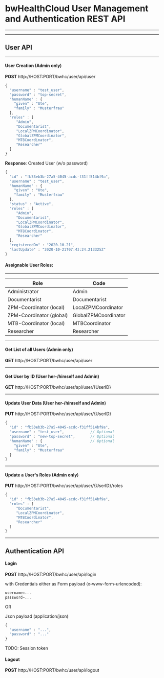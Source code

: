 # bwHealthCloud User Management and Authentication REST API

-------

-------
## User API

-------
#### User Creation (Admin only)

__POST__ http://HOST:PORT/bwhc/user/api/user

```javascript
{
  "username" : "test_user",
  "password" : "top-secret",
  "humanName" : {
    "given" : "Ute",
    "family" : "Musterfrau"
  },
  "roles" : [
     "Admin",
     "Documentarist",
     "LocalZPMCoordinator",
     "GlobalZPMCoordinator",
     "MTBCoordinator",
     "Researcher" 
  ]
}
```

__Response__: Created User (w/o password)

```javascript
{
  "id" : "fb53eb3b-27a5-4045-acdc-f31ff514bf9a",
  "username" : "test_user",
  "humanName" : {
    "given" : "Ute",
    "family" : "Musterfrau"
  },
  "status" : "Active",
  "roles" : [
     "Admin",
     "Documentarist",
     "LocalZPMCoordinator",
     "GlobalZPMCoordinator",
     "MTBCoordinator",
     "Researcher"
  ],
  "registeredOn" : "2020-10-21",
  "lastUpdate" : "2020-10-21T07:43:24.213325Z"
}
```

#### Assignable User Roles:
-------

| Role | Code |
| ---- | ---- |
| Administrator            | Admin |
| Documentarist            | Documentarist |
| ZPM-Coordinator (local)  | LocalZPMCoordinator |
| ZPM-Coordinator (global) | GlobalZPMCoordinator |
| MTB-Coordinator (local)  | MTBCoordinator |
| Researcher               | Researcher |


-------
#### Get List of all Users (Admin only)

__GET__ http://HOST:PORT/bwhc/user/api/user


-------
#### Get User by ID (User her-/himself and Admin)

__GET__ http://HOST:PORT/bwhc/user/api/user/{UserID}


-------
#### Update User Data (User her-/himself and Admin)

__PUT__ http://HOST:PORT/bwhc/user/api/user/{UserID}

```javascript
{
  "id" : "fb53eb3b-27a5-4045-acdc-f31ff514bf9a",
  "username" : "test_user",            // Optional
  "password" : "new-top-secret",       // Optional
  "humanName" : {                      // Optional
    "given" : "Ute",
    "family" : "Musterfrau"
  }
}
```


-------
#### Update a User's Roles (Admin only)

__PUT__ http://HOST:PORT/bwhc/user/api/user/{UserID}/roles

```javascript
{
  "id" : "fb53eb3b-27a5-4045-acdc-f31ff514bf9a",
  "roles" : [
     "Documentarist",
     "LocalZPMCoordinator",
     "MTBCoordinator",
     "Researcher"
  ]
}
```



-------
## Authentication API


#### Login

__POST__ http://HOST:PORT/bwhc/user/api/login

with Credentials either as Form payload (x-www-form-urlencoded):

```javascript
username=...
password=...
```

OR

Json payload (application/json)

```javascript
{
  "username" : "...",
  "password" : "..."
}
```

TODO: Session token



#### Logout

__POST__ http://HOST:PORT/bwhc/user/api/logout








